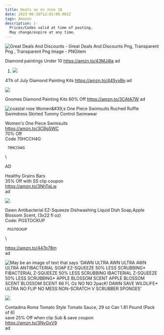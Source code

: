 ```yaml
---
title: Deals as on June 18
date: 2023-06-18T12:03:00.001Z
tags: Amazon
description: |-
  Prices/Codes valid at time of posting.
  May change/expire at any time.
---
```

<!--StartFragment-->

![Great Deals And Discounts - Great Deals And Discounts Png, Transparent Png  , Transparent Png Image - PNGitem](https://www.pngitem.com/pimgs/m/22-221652_great-deals-and-discounts-great-deals-and-discounts.png)

<!--StartFragment-->

Diamond paintings Under 10 https://amzn.to/43MJ4la ad  

<!--StartFragment-->

1. ![](https://m.media-amazon.com/images/I/81tGdoHbP-L._AC_SL1500_.jpg)

4Th of July Diamond Painting Kits https://amzn.to/445yxBn ad



![](https://m.media-amazon.com/images/I/91UtA+wt-XL._AC_SL1500_.jpg)

Gnomes Diamond Painting Kits 60% Off <https://amzn.to/3CAtA7W> ad



![coastal rose Women\&#39;s One Piece Swimsuits Ruched Ruffle Swimdress Skirted Tummy Control Swimwear](https://m.media-amazon.com/images/I/71K+ilLcYNS._AC_UX569_.jpg)

Women's One Piece Swimsuits\
<https://amzn.to/3CBgSWC>\
70% Off\
Code 70HCCH4G 

<pre><code class="language-js" data-prismjs-copy="Click to Copy"> 70HCCH4G </code></pre>\
AD 



Healthy Grains Bars\
35% Off with SS clip coupon\
<https://amzn.to/3NhTgLw>\
ad

![](https://m.media-amazon.com/images/I/71PPnzRohTL._SL1080_.jpg)

<!--StartFragment-->

Dawn Antibacterial EZ-Squeeze Dishwashing Liquid Dish Soap,Apple Blossom Scent, (3x22 fl oz)\
Code: PGSTOCKUP 

<pre><code class="language-js" data-prismjs-copy="Click to Copy"> PGSTOCKUP </code></pre>\
<https://amzn.to/447p78m>\
ad

![May be an image of text that says 'DAWN ULTRA AWN ULTRA AWN ULTRA ANTIBACTERIAL SOAP EZ-SQUEEZE 50% LESS SCRUBBING\* FIBACTERIAL Z-SQUEEZE 50% LESS SCRUBBING IBACTERIAL Z-SQUEEZE 50% LESS SCRUBBING\* APPLE BLOSSOM SCENT APPLE BLOSSOM SCENT BLOSSOM SCENT 66 FL Oz NO NO 2pacK! DAWN SAVE WILDLIFE\* ULTRA NO FLIP NO MESS NON-SCRATCH V SCRUBBER SPONGES'](https://scontent.fccu31-1.fna.fbcdn.net/v/t39.30808-6/355099989_703992688404891_4359554847645344021_n.jpg?stp=dst-jpg_p180x540&_nc_cat=109&ccb=1-7&_nc_sid=730e14&_nc_ohc=pvPiRVO5N6AAX_kDitr&_nc_ht=scontent.fccu31-1.fna&oh=00_AfAFmlwv-l4jMfxCVQxicY5oA6k2mA9fTjBeCeu_oQ5wRA&oe=6494ABAE)



![](https://m.media-amazon.com/images/I/810dKUUNQFL._SL1500_.jpg)

<!--StartFragment-->

Contadina Roma Tomato Style Tomato Sauce, 29 oz Can 1.81 Pound (Pack of 6)\
save 25% Off when clip Sub & save coupon\
<https://amzn.to/3NyGxV9>\
ad

<!--EndFragment-->